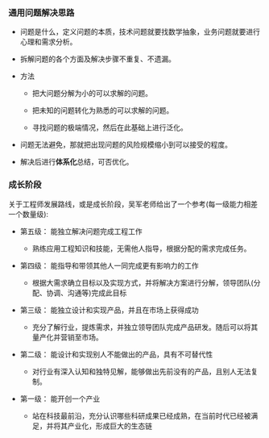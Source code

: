 


### 通用问题解决思路
- 问题是什么，定义问题的本质，技术问题就要找数学抽象，业务问题就要进行心理和需求分析。

- 拆解问题的各个方面及解决步骤不重复、不遗漏。

- 方法
  - 把大问题分解为小的可以求解的问题。

  - 把未知的问题转化为熟悉的可以求解的问题。

  - 寻找问题的极端情况，然后在此基础上进行泛化。

- 问题无法避免，那就把出现问题的风险规模缩小到可以接受的程度。

- 解决后进行**体系化**总结，可否优化。


### 成长阶段

关于工程师发展路线，或是成长阶段，吴军老师给出了一个参考(每一级能力相差一个数量级):

- 第五级： 能独立解决问题完成工程工作
  - 熟练应用工程知识和技能，无需他人指导，根据分配的需求完成任务。

- 第四级： 能指导和带领其他人一同完成更有影响力的工作
  - 根据大需求确立目标以及实现方式，并将解决方案进行分解，领导团队(分配、协调、沟通等)完成此目标

- 第三级： 能独立设计和实现产品，并且在市场上获得成功
  - 充分了解行业，提炼需求，并独立领导团队完成产品研发。随后可以将其量产化并营销至市场。

- 第二级： 能设计和实现别人不能做出的产品，具有不可替代性
  - 对行业有深入认知和独特见解，能够做出先前没有的产品，且别人无法复制。

- 第一级： 能开创一个产业
  - 站在科技最前沿，充分认识哪些科研成果已经成熟，在当前时代已经被满足，并将其产业化，形成巨大的生态链

